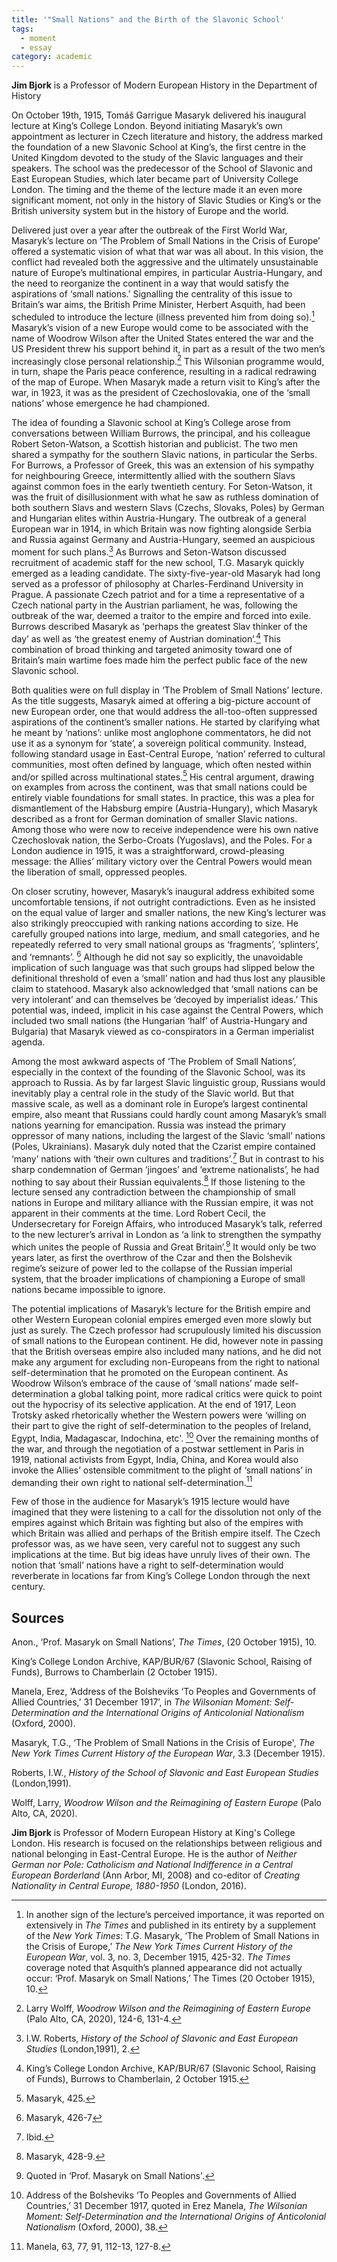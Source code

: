 ```yaml
---
title: '"Small Nations" and the Birth of the Slavonic School'
tags:
  - moment
  - essay
category: academic
---
```

**Jim Bjork** is a Professor of Modern European History in the Department of History 

On October 19th, 1915, Tomáš Garrigue Masaryk delivered his inaugural lecture at King’s College London. Beyond initiating Masaryk’s own appointment as lecturer in Czech literature and history, the address marked the foundation of a new Slavonic School at King’s, the first centre in the United Kingdom devoted to the study of the Slavic languages and their speakers.  The school was the predecessor of the School of Slavonic and East European Studies, which later became part of University College London. The timing and the theme of the lecture made it an even more significant moment, not only in the history of Slavic Studies or King’s or the British university system but in the history of Europe and the world.

Delivered just over a year after the outbreak of the First World War, Masaryk’s lecture on ‘The Problem of Small Nations in the Crisis of Europe’ offered a systematic vision of what that war was all about. In this vision, the conflict had revealed both the aggressive and the ultimately unsustainable nature of Europe’s multinational empires, in particular Austria-Hungary, and the need to reorganize the continent in a way that would satisfy the aspirations of ‘small nations.’ Signalling the centrality of this issue to Britain’s war aims, the British Prime Minister, Herbert Asquith, had been scheduled to introduce the lecture (illness prevented him from doing so).[^1] Masaryk’s vision of a new Europe would come to be associated with the name of Woodrow Wilson after the United States entered the war and the US President threw his support behind it, in part as a result of the two men’s increasingly close personal relationship.[^2] This Wilsonian programme would, in turn, shape the Paris peace conference, resulting in a radical redrawing of the map of Europe. When Masaryk made a return visit to King’s after the war, in 1923, it was as the president of Czechoslovakia, one of the ‘small nations’ whose emergence he had championed.

The idea of founding a Slavonic school at King’s College arose from conversations between William Burrows, the principal, and his colleague Robert Seton-Watson, a Scottish historian and publicist. The two men shared a sympathy for the southern Slavic nations, in particular the Serbs. For Burrows, a Professor of Greek, this was an extension of his sympathy for neighbouring Greece, intermittently allied with the southern Slavs against common foes in the early twentieth century. For Seton-Watson, it was the fruit of disillusionment with what he saw as ruthless domination of both southern Slavs and western Slavs (Czechs, Slovaks, Poles) by German and Hungarian elites within Austria-Hungary. The outbreak of a general European war in 1914, in which Britain was now fighting alongside Serbia and Russia against Germany and Austria-Hungary, seemed an auspicious moment for such plans.[^3]  As Burrows and Seton-Watson discussed recruitment of academic staff for the new school, T.G. Masaryk quickly emerged as a leading candidate. The sixty-five-year-old Masaryk had long served as a professor of philosophy at Charles-Ferdinand University in Prague. A passionate Czech patriot and for a time a representative of a Czech national party in the Austrian parliament, he was, following the outbreak of the war, deemed a traitor to the empire and forced into exile. Burrows described Masaryk as ‘perhaps the greatest Slav thinker of the day’ as well as ‘the greatest enemy of Austrian domination’.[^4] This combination of broad thinking and targeted animosity toward one of Britain’s main wartime foes made him the perfect public face of the new Slavonic school.

Both qualities were on full display in ‘The Problem of Small Nations’ lecture. As the title suggests, Masaryk aimed at offering a big-picture account of new European order, one that would address the all-too-often suppressed aspirations of the continent’s smaller nations. He started by clarifying what he meant by ‘nations’: unlike most anglophone commentators, he did not use it as a synonym for ‘state’, a sovereign political community. Instead, following standard usage in East-Central Europe, ‘nation’ referred to cultural communities, most often defined by language, which often nested within and/or spilled across multinational states.[^5] His central argument, drawing on examples from across the continent, was that small nations could be entirely viable foundations for small states. In practice, this was a plea for dismantlement of the Habsburg empire (Austria-Hungary), which Masaryk described as a front for German domination of smaller Slavic nations. Among those who were now to receive independence were his own native Czechoslovak nation, the Serbo-Croats (Yugoslavs), and the Poles. For a London audience in 1915, it was a straightforward, crowd-pleasing message: the Allies’ military victory over the Central Powers would mean the liberation of small, oppressed peoples.

On closer scrutiny, however, Masaryk’s inaugural address exhibited some uncomfortable tensions, if not outright contradictions. Even as he insisted on the equal value of larger and smaller nations, the new King’s lecturer was also strikingly preoccupied with ranking nations according to size. He carefully grouped nations into large, medium, and small categories, and he repeatedly referred to very small national groups as ‘fragments’, ‘splinters’, and ‘remnants’. [^6] Although he did not say so explicitly, the unavoidable implication of such language was that such groups had slipped below the definitional threshold of even a ‘small’ nation and had thus lost any plausible claim to statehood. Masaryk also acknowledged that ‘small nations can be very intolerant’ and can themselves be ‘decoyed by imperialist ideas.’  This potential was, indeed, implicit in his case against the Central Powers, which included two small nations (the Hungarian ‘half’ of Austria-Hungary and Bulgaria) that Masaryk viewed as co-conspirators in a German imperialist agenda.

Among the most awkward aspects of ‘The Problem of Small Nations’, especially in the context of the founding of the Slavonic School, was its approach to Russia.  As by far largest Slavic linguistic group, Russians would inevitably play a central role in the study of the Slavic world.  But that massive scale, as well as a dominant role in Europe’s largest continental empire, also meant that Russians could hardly count among Masaryk’s small nations yearning for emancipation. Russia was instead the primary oppressor of many nations, including the largest of the Slavic ‘small’ nations (Poles, Ukrainians). Masaryk duly noted that the Czarist empire contained ‘many’ nations with ‘their own cultures and traditions’.[^7] But in contrast to his sharp condemnation of German ‘jingoes’ and ‘extreme nationalists’, he had nothing to say about their Russian equivalents.[^8] If those listening to the lecture sensed any contradiction between the championship of small nations in Europe and military alliance with the Russian empire, it was not apparent in their comments at the time. Lord Robert Cecil, the Undersecretary for Foreign Affairs, who introduced Masaryk’s talk, referred to the new lecturer’s arrival in London as ‘a link to strengthen the sympathy which unites the people of Russia and Great Britain’.[^9] It would only be two years later, as first the overthrow of the Czar and then the Bolshevik regime’s seizure of power led to the collapse of the Russian imperial system, that the broader implications of championing a Europe of small nations became impossible to ignore.

The potential implications of Masaryk’s lecture for the British empire and other Western European colonial empires emerged even more slowly but just as surely. The Czech professor had scrupulously limited his discussion of small nations to the European continent. He did, however note in passing that the British overseas empire also included many nations, and he did not make any argument for excluding non-Europeans from the right to national self-determination that he promoted on the European continent.  As Woodrow Wilson’s embrace of the cause of ‘small nations’ made self-determination a global talking point, more radical critics were quick to point out the hypocrisy of its selective application.  At the end of 1917, Leon Trotsky asked rhetorically whether the Western powers were ‘willing on their part to give the right of self-determination to the peoples of Ireland, Egypt, India, Madagascar, Indochina, etc'. [^10] Over the remaining months of the war, and through the negotiation of a postwar settlement in Paris in 1919, national activists from Egypt, India, China, and Korea would also invoke the Allies’ ostensible commitment to the plight of ‘small nations’ in demanding their own right to national self-determination.[^11]

Few of those in the audience for Masaryk’s 1915 lecture would have imagined that they were listening to a call for the dissolution not only of the empires against which Britain was fighting but also of the empires with which Britain was allied and perhaps of the British empire itself. The Czech professor was, as we have seen, very careful not to suggest any such implications at the time. But big ideas have unruly lives of their own. The notion that ‘small’ nations have a right to self-determination would reverberate in locations far from King’s College London through the next century. 

## Sources

Anon., ‘Prof. Masaryk on Small Nations’, _The Times_, (20 October 1915), 10. 

King’s College London Archive, KAP/BUR/67 (Slavonic School, Raising of Funds), Burrows to Chamberlain (2 October 1915). 

Manela, Erez, ‘Address of the Bolsheviks ‘To Peoples and Governments of Allied Countries,’ 31 December 1917’, in _The Wilsonian Moment: Self-Determination and the International Origins of Anticolonial Nationalism_ (Oxford, 2000).

Masaryk, T.G., ‘The Problem of Small Nations in the Crisis of Europe', _The New York Times Current History of the European War_, 3.3 (December 1915). 

Roberts, I.W., _History of the School of Slavonic and East European Studies_ (London,1991). 

Wolff, Larry, _Woodrow Wilson and the Reimagining of Eastern Europe_ (Palo Alto, CA, 2020).  


**Jim Bjork** is Professor of Modern European History at King's College London. His research is focused on the relationships between religious and national belonging in East-Central Europe. He is the author of _Neither German nor Pole: Catholicism and National Indifference in a Central European Borderland_ (Ann Arbor, MI, 2008) and co-editor of _Creating Nationality in Central Europe, 1880-1950_ (London, 2016).

[^1]: In another sign of the lecture’s perceived importance, it was reported on extensively in _The Times_ and published in its entirety by a supplement of the _New York Times_: T.G. Masaryk, ‘The Problem of Small Nations in the Crisis of Europe,’ _The New York Times Current History of the European War_, vol. 3, no. 3, December 1915, 425-32. _The Times_ coverage noted that Asquith’s planned appearance did not actually occur: ‘Prof. Masaryk on Small Nations,’ The Times (20 October 1915), 10. 
[^2]: Larry Wolff, _Woodrow Wilson and the Reimagining of Eastern Europe_ (Palo Alto, CA, 2020), 124-6, 131-4.
[^3]: I.W. Roberts, _History of the School of Slavonic and East European Studies_ (London,1991), 2.
[^4]: King’s College London Archive, KAP/BUR/67 (Slavonic School, Raising of Funds), Burrows to Chamberlain, 2 October 1915.
[^5]: Masaryk, 425. 
[^6]: Masaryk, 426-7
[^7]: Ibid.
[^8]: Masaryk, 428-9.
[^9]: Quoted in ‘Prof. Masaryk on Small Nations'.
[^10]: Address of the Bolsheviks ‘To Peoples and Governments of Allied Countries,’ 31 December 1917, quoted in Erez Manela, _The Wilsonian Moment: Self-Determination and the International Origins of Anticolonial Nationalism_ (Oxford, 2000), 38.
[^11]: Manela, 63, 77, 91, 112-13, 127-8.
